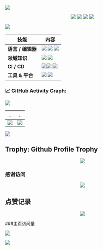 ![](https://img1.imgtp.com/2023/09/09/uG1yOBPf.svg)

<!--   my-icons -->
<p align="center">
	<img src="https://img.shields.io/badge/status-updating-brightgreen.svg" />
	<img src="https://img.shields.io/github/contributors/sanxun8/sanxun8?color=blue" />
	<img src="https://img.shields.io/github/stars/sanxun8/sanxun8.svg?logo=github" />
	<img src="https://img.shields.io/github/forks/sanxun8/sanxun8.svg?color=blue&logo=github" />
</p>



<!--   my-ticker -->    
![](https://readme-typing-svg.herokuapp.com?color=%2336BCF7&center=true&vCenter=true&width=600&lines=你好啊+👋+我是三旬;+欢迎来到我的主页!;超过3年的开发经验;)

<!--   my-skils -->

| 技能                                        | 内容
|-------------------------------------------------|-------------------------------------------------
| **语言 / 编辑器**                              | ![](https://img.shields.io/badge/-nodejs-3776AB?style=flat&logo=nodedotjs&logoColor=white) ![](https://img.shields.io/badge/javascript-3776AB?style=flat&logo=javascript&logoColor=white) ![](https://img.shields.io/badge/vscode-3776AB?style=flat&logo=visualstudiocode&logoColor=white)   
| **领域知识**                           | ![](https://img.shields.io/badge/web开发-FF6600?style=flat&logoColor=white) ![](https://img.shields.io/badge/小程序开发-FF6600?style=flat&logoColor=white)
| **CI / CD**                                     | ![](https://img.shields.io/badge/-Markdown-2088FF?style=flat&logo=Markdown&logoColor=white)![](https://img.shields.io/badge/-Github%20-2088FF?style=flat&logo=Github&logoColor=white) ![](https://img.shields.io/badge/-Git%20-2088FF?style=flat&logo=Git&logoColor=white)
| **工具 & 平台**                            | ![](https://img.shields.io/badge/HTML5-E34F26?style=for-the-badge&logo=html5&logoColor=white) ![](https://img.shields.io/badge/CSS3-1572B6?style=for-the-badge&logo=css3&logoColor=white)

<!--   GitHub stats graph -->
### 📈 GitHub Activity Graph:
![](https://github-readme-activity-graph.vercel.app/graph?username=sanxun8&bg_color=fff&hide_title=true)

| .                                                      | .
|--------------------------------------|----------------------------------------------------------|
| ![](https://github-readme-stats.vercel.app/api?username=sanxun8&show_icons=true&theme=radical&include_all_commits=true) | ![](https://github-readme-stats.vercel.app/api/top-langs/?username=sanxun8&theme=radical&layout=compact) 

![](https://github-readme-streak-stats.herokuapp.com/?user=sanxun8)

<!-- **📫 How to Reach me:** -->

## Trophy: Github Profile Trophy

<p align="center"> 
	<img src="https://github-profile-trophy.vercel.app/?username=sanxun8" />
</p>

### 感谢访问

<p align="center"> 
	<img src="https://profile-counter.glitch.me/sanxun8/count.svg" />
</p>

## 点赞记录
<p align="center">
	<img src="https://api.star-history.com/svg?repos=sanxun8/sanxun8&type=Date" />
</p>

###主页访问量

![](https://moe-counter.glitch.me/get/@:sanxun8)

![](https://img1.imgtp.com/2023/09/09/Kj5XGAkU.svg)